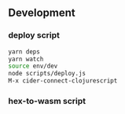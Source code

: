## Development ##

### deploy script

```bash
yarn deps
yarn watch
source env/dev
node scripts/deploy.js
M-x cider-connect-clojurescript
```

### hex-to-wasm script

